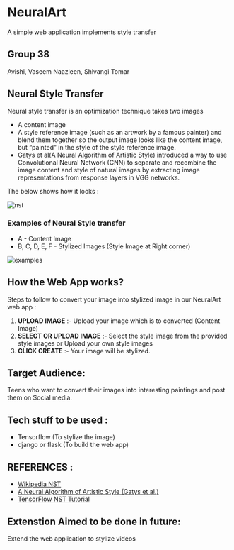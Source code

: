 # NeuralArt 
A simple web application implements style transfer

## Group 38
Avishi, Vaseem Naazleen, Shivangi Tomar

## Neural Style Transfer
Neural style transfer is an optimization technique takes two images 
* A content image 
* A style reference image (such as an artwork by a famous painter) 
and blend them together so the output image looks like the content image, but  “painted” in the style of the style reference image.
* Gatys et al(A Neural Algorithm of Artistic Style) introduced a way to use Convolutional Neural Network (CNN) to separate and recombine the image content and style of natural images by extracting image representations from response layers in VGG networks.

The below shows how it looks :

![nst](https://user-images.githubusercontent.com/54474853/85428391-c13fdb00-b59a-11ea-9769-01affe0839ec.png)

### Examples of Neural Style transfer

* A - Content Image
* B, C, D, E, F - Stylized Images (Style Image at Right corner)

![examples](https://user-images.githubusercontent.com/54474853/85428804-5fcc3c00-b59b-11ea-9383-ae4a86f42925.jpeg)

## How the Web App works?
Steps to follow to convert your image into stylized image in our NeuralArt web app :
1. **UPLOAD IMAGE**           :- Upload your image which is to converted (Content Image)
2. **SELECT OR UPLOAD IMAGE** :- Select the style image from the provided style images or Upload your own style images
3. **CLICK CREATE**           :- Your image will be stylized.

## Target Audience:

Teens who want to convert their images into interesting paintings and post them on Social media.

## Tech stuff to be used :
* Tensorflow (To stylize the image)
* django or flask (To build the web app)
## REFERENCES :
* [Wikipedia NST](https://en.wikipedia.org/wiki/Neural_Style_Transfer#NST)
* [A Neural Algorithm of Artistic Style (Gatys et al.)](https://arxiv.org/abs/1508.06576)
* [TensorFlow NST Tutorial](https://www.tensorflow.org/tutorials/generative/style_transfer)
## Extenstion Aimed to be done in future:

Extend the web application to stylize videos


